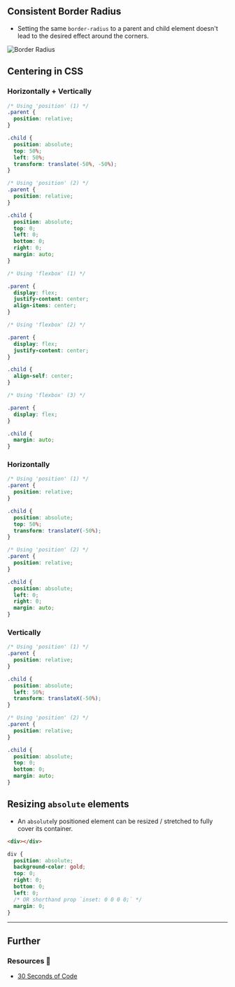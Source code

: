 ## Consistent Border Radius

- Setting the same `border-radius` to a parent and child element doesn't lead to the desired effect around the corners.

![Border Radius](snippets.border-radius.png)

## Centering in CSS

### Horizontally + Vertically

```css
/* Using 'position' (1) */
.parent {
  position: relative;
}

.child {
  position: absolute;
  top: 50%;
  left: 50%;
  transform: translate(-50%, -50%);
}

/* Using 'position' (2) */
.parent {
  position: relative;
}

.child {
  position: absolute;
  top: 0;
  left: 0;
  bottom: 0;
  right: 0;
  margin: auto;
}

/* Using 'flexbox' (1) */

.parent {
  display: flex;
  justify-content: center;
  align-items: center;
}

/* Using 'flexbox' (2) */

.parent {
  display: flex;
  justify-content: center;
}

.child {
  align-self: center;
}

/* Using 'flexbox' (3) */

.parent {
  display: flex;
}

.child {
  margin: auto;
}
```

### Horizontally

```css
/* Using 'position' (1) */
.parent {
  position: relative;
}

.child {
  position: absolute;
  top: 50%;
  transform: translateY(-50%);
}

/* Using 'position' (2) */
.parent {
  position: relative;
}

.child {
  position: absolute;
  left: 0;
  right: 0;
  margin: auto;
}
```

### Vertically

```css
/* Using 'position' (1) */
.parent {
  position: relative;
}

.child {
  position: absolute;
  left: 50%;
  transform: translateX(-50%);
}

/* Using 'position' (2) */
.parent {
  position: relative;
}

.child {
  position: absolute;
  top: 0;
  bottom: 0;
  margin: auto;
}
```

## Resizing `absolute` elements

- An `absolute`ly positioned element can be resized / stretched to fully cover its container.

```html
<div></div>
```

```css
div {
  position: absolute;
  background-color: gold;
  top: 0;
  right: 0;
  bottom: 0;
  left: 0;
  /* OR shorthand prop `inset: 0 0 0 0;` */
  margin: 0;
}
```

---
## Further

### Resources 🧩

- [30 Seconds of Code](https://30secondsofcode.org/)